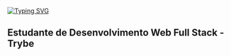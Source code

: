 [![Typing SVG](https://readme-typing-svg.demolab.com/?lines=Olá%20!!👋+tudo+bão+demais%20?;Second+line+of+text)](https://git.io/typing-svg)

## Estudante de Desenvolvimento Web Full Stack - Trybe 
